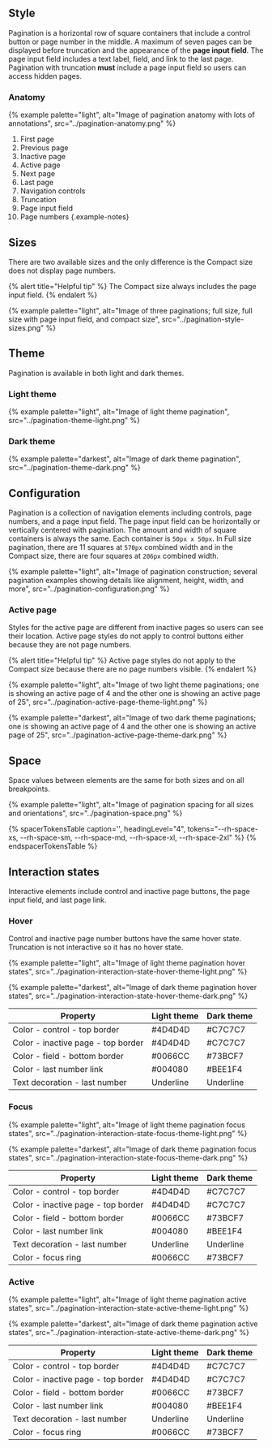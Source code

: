 

## Style

Pagination is a horizontal row of square containers that include a control button or page number in the middle. A maximum of seven pages can be displayed before truncation and the appearance of the **page input field**. The page input field includes a text label, field, and link to the last page. Pagination with truncation **must** include a page input field so users can access hidden pages.

### Anatomy

{% example palette="light",
           alt="Image of pagination anatomy with lots of annotations",
           src="../pagination-anatomy.png" %}

1. First page
2. Previous page
3. Inactive page
4. Active page
5. Next page
6. Last page
7. Navigation controls
8. Truncation
9. Page input field
10. Page numbers
    {.example-notes}



## Sizes

There are two available sizes and the only difference is the Compact size does not display page numbers.

{% alert title="Helpful tip" %}
The Compact size always includes the page input field.
{% endalert %}

{% example palette="light",
           alt="Image of three paginations; full size, full size with page input field, and compact size",
           src="../pagination-style-sizes.png" %}



## Theme

Pagination is available in both light and dark themes.

### Light theme

{% example palette="light",
           alt="Image of light theme pagination",
           src="../pagination-theme-light.png" %}

### Dark theme

{% example palette="darkest",
           alt="Image of dark theme pagination",
           src="../pagination-theme-dark.png" %}



## Configuration

Pagination is a collection of navigation elements including controls, page numbers, and a page input field. The page input field can be horizontally or vertically centered with pagination. The amount and width of square containers is always the same. Each container is `50px x 50px`. In Full size pagination, there are 11 squares at `570px` combined width and in the Compact size, there are four squares at `206px` combined width.

{% example palette="light",
           alt="Image of pagination construction; several pagination examples showing details like alignment, height, width, and more",
           src="../pagination-configuration.png" %}

### Active page

Styles for the active page are different from inactive pages so users can see their location. Active page styles do not apply to control buttons either because they are not page numbers.

{% alert title="Helpful tip" %}
Active page styles do not apply to the Compact size because there are no page numbers visible.
{% endalert %}

{% example palette="light",
           alt="Image of two light theme paginations; one is showing an active page of 4 and the other one is showing an active page of 25",
           src="../pagination-active-page-theme-light.png" %}

{% example palette="darkest",
           alt="Image of two dark theme paginations; one is showing an active page of 4 and the other one is showing an active page of 25",
           src="../pagination-active-page-theme-dark.png" %}



## Space

Space values between elements are the same for both sizes and on all breakpoints.

{% example palette="light",
           alt="Image of pagination spacing for all sizes and orientations",
           src="../pagination-space.png" %}

{% spacerTokensTable 
    caption='',
    headingLevel="4",
    tokens="--rh-space-xs, --rh-space-sm, --rh-space-md, --rh-space-xl,  --rh-space-2xl" %}
{% endspacerTokensTable %}



## Interaction states

Interactive elements include control and inactive page buttons, the page input field, and last page link.

### Hover

Control and inactive page number buttons have the same hover state. Truncation is not interactive so it has no hover state.

{% example palette="light",
           alt="Image of light theme pagination hover states",
           src="../pagination-interaction-state-hover-theme-light.png" %}

{% example palette="darkest",
           alt="Image of dark theme pagination hover states",
           src="../pagination-interaction-state-hover-theme-dark.png" %}

| Property                           | Light theme | Dark theme |
| ---------------------------------- | ----------- | ---------- |
| Color - control - top border       |#4D4D4D   |#C7C7C7   |
| Color - inactive page - top border |#4D4D4D   |#C7C7C7   |
| Color - field - bottom border      |#0066CC   |#73BCF7   |
| Color - last number link           |#004080   |#BEE1F4   |
| Text decoration - last number      |  Underline  | Underline  |

### Focus

{% example palette="light",
           alt="Image of light theme pagination focus states",
           src="../pagination-interaction-state-focus-theme-light.png" %}

{% example palette="darkest",
           alt="Image of dark theme pagination focus states",
           src="../pagination-interaction-state-focus-theme-dark.png" %}

| Property                           | Light theme | Dark theme |
| ---------------------------------- | ----------- | ---------- |
| Color - control - top border       |#4D4D4D   |#C7C7C7   |
| Color - inactive page - top border |#4D4D4D   |#C7C7C7   |
| Color - field - bottom border      |#0066CC   |#73BCF7   |
| Color - last number link           |#004080   |#BEE1F4   |
| Text decoration - last number      |  Underline  | Underline  |
| Color - focus ring                 |#0066CC   |#73BCF7   |

### Active

{% example palette="light",
           alt="Image of light theme pagination active states",
           src="../pagination-interaction-state-active-theme-light.png" %}

{% example palette="darkest",
           alt="Image of dark theme pagination active states",
           src="../pagination-interaction-state-active-theme-dark.png" %}

| Property                           | Light theme | Dark theme |
| ---------------------------------- | ----------- | ---------- |
| Color - control - top border       |#4D4D4D   |#C7C7C7   |
| Color - inactive page - top border |#4D4D4D   |#C7C7C7   |
| Color - field - bottom border      |#0066CC   |#73BCF7   |
| Color - last number link           |#004080   |#BEE1F4   |
| Text decoration - last number      |  Underline  | Underline  |
| Color - focus ring                 |#0066CC   |#73BCF7   |

